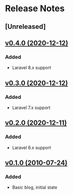 # Release Notes

## [Unreleased]


## [v0.4.0 (2020-12-12)](https://github.com/barbosa89/blog/compare/0.3.0...0.4.0)

### Added
- Laravel 8.x support

## [v0.3.0 (2020-12-12)](https://github.com/barbosa89/blog/compare/0.2.0...0.3.0)

### Added
- Laravel 7.x support

## [v0.2.0 (2020-12-11)](https://github.com/barbosa89/blog/compare/0.1.0...0.2.0)

### Added
- Laravel 6.x support

## [v0.1.0 (2010-07-24)](https://github.com/barbosa89/blog/releases/tag/0.1.0)

### Added
- Basic blog, initial state
